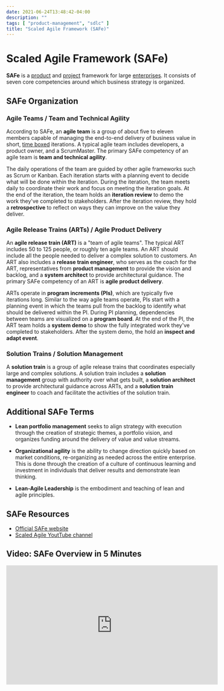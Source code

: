 ```yaml
---
date: 2021-06-24T13:48:42-04:00
description: ""
tags: [ "product-management", "sdlc" ]
title: "Scaled Agile Framework (SAFe)"
---
```


# Scaled Agile Framework (SAFe)

**SAFe** is a [product](product-management.md) and [project](project-management.md) framework for large [enterprises](enterprise-it-initiatives). It consists of seven core competencies around which business strategy is organized.

## SAFe Organization

### Agile Teams / Team and Technical Agility

According to SAFe, an **agile team** is a group of about five to eleven members capable of managing the end-to-end delivery of business value in short, [time boxed](timeboxing.md) iterations. A typical agile team includes developers, a product owner, and a ScrumMaster. The primary SAFe competency of an agile team is **team and technical agility**. 

The daily operations of the team are guided by other agile frameworks such as Scrum or Kanban. Each iteration starts with a planning event to decide what will be done within the iteration. During the iteration, the team meets daily to coordinate their work and focus on meeting the iteration goals. At the end of the iteration, the team holds an **iteration review** to demo the work they've completed to stakeholders. After the iteration review, they hold a **retrospective** to reflect on ways they can improve on the value they deliver.

### Agile Release Trains (ARTs) / Agile Product Delivery

An **agile release train (ART)** is a "team of agile teams". The typical ART includes 50 to 125 people, or roughly ten agile teams. An ART should include all the people needed to deliver a complex solution to customers. An ART also includes a **release train engineer**, who serves as the coach for the ART, representatives from **product management** to provide the vision and backlog, and a **system architect** to provide architectural guidance. The primary SAFe competency of an ART is **agile product delivery**.

ARTs operate in **program increments (PIs)**, which are typically five iterations long. Similar to the way agile teams operate, PIs start with a planning event in which the teams pull from the backlog to identify what should be delivered within the PI. During PI planning, dependencies between teams are visualized on a **program board**. At the end of the PI, the ART team holds a **system demo** to show the fully integrated work they've completed to stakeholders. After the system demo, the hold an **inspect and adapt event**.

### Solution Trains / Solution Management

A **solution train** is a group of agile release trains that coordinates especially large and complex solutions. A solution train includes a **solution management** group with authority over what gets built, a **solution architect** to provide architectural guidance across ARTs, and a **solution train engineer** to coach and facilitate the activities of the solution train.

## Additional SAFe Terms

* **Lean portfolio management** seeks to align strategy with execution through the creation of strategic themes, a portfolio vision, and organizes funding around the delivery of value and value streams.

* **Organizational agility** is the ability to change direction quickly based on market conditions, re-organizing as needed across the entire enterprise. This is done through the creation of a culture of continuous learning and investment in individuals that deliver results and demonstrate lean thinking.

* **Lean-Agile Leadership** is the embodiment and teaching of lean and agile principles.

## SAFe Resources

* [Official SAFe website](https://www.scaledagileframework.com/)
* [Scaled Agile YoutTube channel](https://www.youtube.com/user/scaledagile)

## Video: SAFe Overview in 5 Minutes

<iframe width="560" height="315" src="https://www.youtube.com/embed/aW2m-BtCJyE" title="YouTube video player" frameborder="0" allow="accelerometer; autoplay; clipboard-write; encrypted-media; gyroscope; picture-in-picture" allowfullscreen></iframe>
